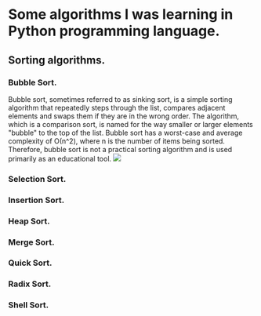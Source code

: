# Some algorithms I was learning in Python programming language.
## Sorting algorithms.
### Bubble Sort.
Bubble sort, sometimes referred to as sinking sort, is a simple sorting algorithm that repeatedly steps through the list, compares adjacent elements and swaps them if they are in the wrong order. The algorithm, which is a comparison sort, is named for the way smaller or larger elements "bubble" to the top of the list. Bubble sort has a worst-case and average complexity of О(n^2), where n is the number of items being sorted. Therefore, bubble sort is not a practical sorting algorithm and is used primarily as an educational tool.
![](https://i.makeagif.com/media/11-24-2015/gI3nus.gif)

### Selection Sort.

### Insertion Sort.

### Heap Sort.

### Merge Sort.

### Quick Sort.

### Radix Sort.

### Shell Sort.
